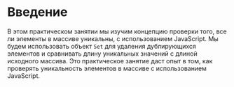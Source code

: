 # Введение

В этом практическом занятии мы изучим концепцию проверки того, все ли элементы в массиве уникальны, с использованием JavaScript. Мы будем использовать объект `Set` для удаления дублирующихся элементов и сравнивать длину уникальных значений с длиной исходного массива. Это практическое занятие даст опыт в том, как проверять уникальность элементов в массиве с использованием JavaScript.
